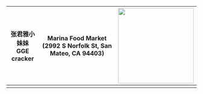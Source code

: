 |张君雅小妹妹 <br/>GGE cracker|Marina Food Market (2992 S Norfolk St, San Mateo, CA 94403)|<img src="https://cloud.githubusercontent.com/assets/1687829/17273990/c3a6a992-567f-11e6-953c-ee722c4f7d7c.jpeg" height="200">|
|---|---|---|
|   |   |   |
